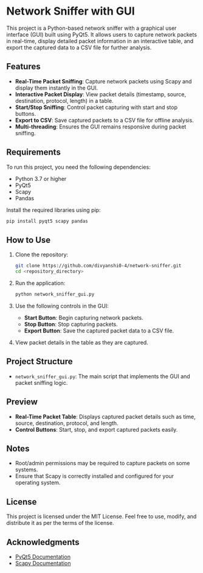 # Network Sniffer with GUI

This project is a Python-based network sniffer with a graphical user interface (GUI) built using PyQt5. It allows users to capture network packets in real-time, display detailed packet information in an interactive table, and export the captured data to a CSV file for further analysis.

## Features

- **Real-Time Packet Sniffing**: Capture network packets using Scapy and display them instantly in the GUI.
- **Interactive Packet Display**: View packet details (timestamp, source, destination, protocol, length) in a table.
- **Start/Stop Sniffing**: Control packet capturing with start and stop buttons.
- **Export to CSV**: Save captured packets to a CSV file for offline analysis.
- **Multi-threading**: Ensures the GUI remains responsive during packet sniffing.

## Requirements

To run this project, you need the following dependencies:

- Python 3.7 or higher
- PyQt5
- Scapy
- Pandas

Install the required libraries using pip:

```bash
pip install pyqt5 scapy pandas
```

## How to Use

1. Clone the repository:
   ```bash
   git clone https://github.com/divyanshi0-4/network-sniffer.git
   cd <repository_directory>
   ```

2. Run the application:
   ```bash
   python network_sniffer_gui.py
   ```

3. Use the following controls in the GUI:
   - **Start Button**: Begin capturing network packets.
   - **Stop Button**: Stop capturing packets.
   - **Export Button**: Save the captured packet data to a CSV file.

4. View packet details in the table as they are captured.

## Project Structure

- `network_sniffer_gui.py`: The main script that implements the GUI and packet sniffing logic.

## Preview

- **Real-Time Packet Table**: Displays captured packet details such as time, source, destination, protocol, and length.
- **Control Buttons**: Start, stop, and export captured packets easily.

## Notes

- Root/admin permissions may be required to capture packets on some systems.
- Ensure that Scapy is correctly installed and configured for your operating system.

## License

This project is licensed under the MIT License. Feel free to use, modify, and distribute it as per the terms of the license.

## Acknowledgments

- [PyQt5 Documentation](https://riverbankcomputing.com/software/pyqt/intro)
- [Scapy Documentation](https://scapy.net/)
